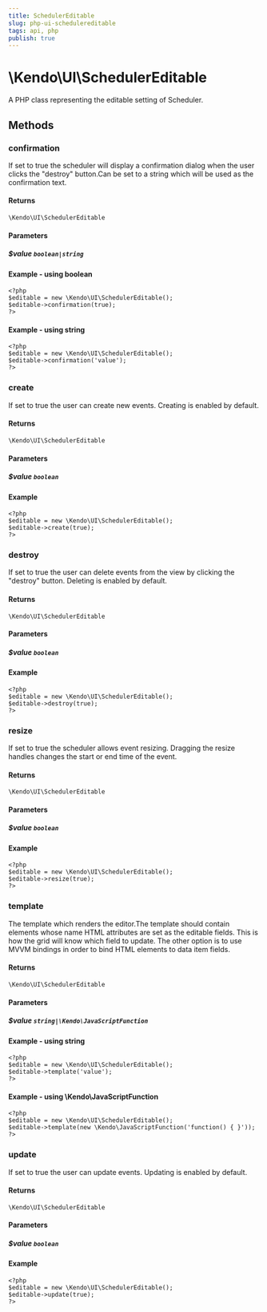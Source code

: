 ```yaml
---
title: SchedulerEditable
slug: php-ui-schedulereditable
tags: api, php
publish: true
---
```


# \Kendo\UI\SchedulerEditable

A PHP class representing the editable setting of Scheduler.


## Methods

### confirmation
If set to true the scheduler will display a confirmation dialog when the user clicks the "destroy" button.Can be set to a string which will be used as the confirmation text.

#### Returns
`\Kendo\UI\SchedulerEditable`

#### Parameters

##### $value `boolean|string`



#### Example  - using boolean
    <?php
    $editable = new \Kendo\UI\SchedulerEditable();
    $editable->confirmation(true);
    ?>

#### Example  - using string
    <?php
    $editable = new \Kendo\UI\SchedulerEditable();
    $editable->confirmation('value');
    ?>

### create
If set to true the user can create new events. Creating is enabled by default.

#### Returns
`\Kendo\UI\SchedulerEditable`

#### Parameters

##### $value `boolean`



#### Example 
    <?php
    $editable = new \Kendo\UI\SchedulerEditable();
    $editable->create(true);
    ?>

### destroy
If set to true the user can delete events from the view by clicking the "destroy" button. Deleting is enabled by default.

#### Returns
`\Kendo\UI\SchedulerEditable`

#### Parameters

##### $value `boolean`



#### Example 
    <?php
    $editable = new \Kendo\UI\SchedulerEditable();
    $editable->destroy(true);
    ?>

### resize
If set to true the scheduler allows event resizing. Dragging the resize handles changes the start or end time of the event.

#### Returns
`\Kendo\UI\SchedulerEditable`

#### Parameters

##### $value `boolean`



#### Example 
    <?php
    $editable = new \Kendo\UI\SchedulerEditable();
    $editable->resize(true);
    ?>

### template
The template which renders the editor.The template should contain elements whose name HTML attributes are set as the editable fields. This is how the grid will know
which field to update. The other option is to use MVVM bindings in order to bind HTML elements to data item fields.

#### Returns
`\Kendo\UI\SchedulerEditable`

#### Parameters

##### $value `string|\Kendo\JavaScriptFunction`



#### Example  - using string
    <?php
    $editable = new \Kendo\UI\SchedulerEditable();
    $editable->template('value');
    ?>

#### Example  - using \Kendo\JavaScriptFunction
    <?php
    $editable = new \Kendo\UI\SchedulerEditable();
    $editable->template(new \Kendo\JavaScriptFunction('function() { }'));
    ?>

### update
If set to true the user can update events. Updating is enabled by default.

#### Returns
`\Kendo\UI\SchedulerEditable`

#### Parameters

##### $value `boolean`



#### Example 
    <?php
    $editable = new \Kendo\UI\SchedulerEditable();
    $editable->update(true);
    ?>

